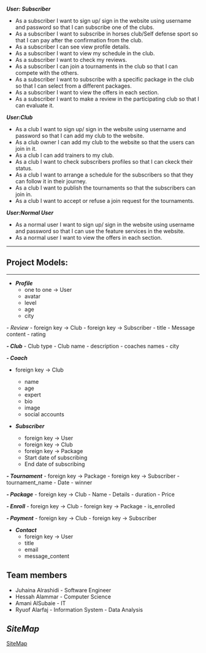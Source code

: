 ***User: Subscriber***
- As a subscriber I want to sign up/ sign in the website using username and password so that I can subscribe one of the clubs.
- As a subscriber I want to subscribe in horses club/Self defense sport so that I can pay after the confirmation from the club.
- As a subscriber I can see view profile details. 
- As a subscriber I want to view my schedule in the club.
- As a subscriber I want to  check my reviews.
- As a subscriber I can join a tournaments in the club so that I can compete with the others.
- As a subscriber I want to subscribe with a specific package in the club so that I can select from a different packages.
- As a subscriber I want to view the offers in each section.
- As a subscriber I want to make a review in the participating club so that I can evaluate it.

***User:Club***
- As a club I want to sign up/ sign in the website using username and password so that I can add my club to the website.
- As a club owner I can add my club to the website so that the users can join in it.
- As a club I can add trainers to my club.
- As a club I want to check subscribers profiles so that I can ckeck their status.
- As a club I want to arrange a schedule for the subscribers so that they can follow it in their journey.
- As a club I want to publish the tournaments so that the subscribers can join in.
- As a club I want to accept or refuse a join request for the tournaments.

***User:Normal User***
- As a normal user I want to sign up/ sign in the website using username and password so that I can use the feature services in the website.
- As a normal user I want to view the offers in each section.

***

## Project Models:

***

- ***Profile*** 
    - one to one -> User
    - avatar
    - level
    - age
    - city

*- Review* 
    - foreign key -> Club
    - foreign key -> Subscriber
    - title
    - Message content
    - rating

***- Club***
    - Club type
    - Club name
    - description
    - coaches names
    - city 

***- Coach***
 - foreign key -> Club
    - name
    - age
    - expert
    - bio
    - image
    - social accounts

- ***Subscriber***
    - foreign key -> User
    - foreign key -> Club
    - foreign key -> Package 
    - Start date of subscribing
    - End date of subscribing

***- Tournament***
    - foreign key -> Package 
    - foreign key -> Subscriber
    - tournament_name
    - Date
    - winner

***- Package***
    - foreign key -> Club
    - Name
    - Details
    - duration
    - Price

***- Enroll***
    - foreign key -> Club
    - foreign key -> Package
    - is_enrolled
    
***- Payment***
    - foreign key -> Club
    - foreign key -> Subscriber

- ***Contact***
    - foreign key -> User
    - title
    - email
    - message_content
## Team members
- Juhaina Alrashidi - Software Engineer
- Hessah Alammar - Computer Science
- Amani AlSubaie - IT
- Ryuof Alarfaj - Information System - Data Analysis

## ***SiteMap***
[SiteMap](https://www.figma.com/file/I2lrDVjZhkQc77MZp7pfAC/Alkhoud?type=design&node-id=0:1&t=rdXVa4vJMcHtjzRR-1)
